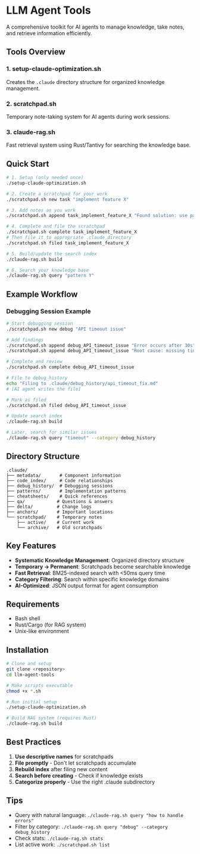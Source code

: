 # LLM Agent Tools

A comprehensive toolkit for AI agents to manage knowledge, take notes, and retrieve information efficiently.

## Tools Overview

### 1. **setup-claude-optimization.sh**
Creates the `.claude` directory structure for organized knowledge management.

### 2. **scratchpad.sh**
Temporary note-taking system for AI agents during work sessions.

### 3. **claude-rag.sh**
Fast retrieval system using Rust/Tantivy for searching the knowledge base.

## Quick Start

```bash
# 1. Setup (only needed once)
./setup-claude-optimization.sh

# 2. Create a scratchpad for your work
./scratchpad.sh new task "implement feature X"

# 3. Add notes as you work
./scratchpad.sh append task_implement_feature_X "Found solution: use pattern Y"

# 4. Complete and file the scratchpad
./scratchpad.sh complete task_implement_feature_X
# Then file it to appropriate .claude directory
./scratchpad.sh filed task_implement_feature_X

# 5. Build/update the search index
./claude-rag.sh build

# 6. Search your knowledge base
./claude-rag.sh query "pattern Y"
```

## Example Workflow

### Debugging Session Example

```bash
# Start debugging session
./scratchpad.sh new debug "API timeout issue"

# Add findings
./scratchpad.sh append debug_API_timeout_issue "Error occurs after 30s"
./scratchpad.sh append debug_API_timeout_issue "Root cause: missing timeout config"

# Complete and review
./scratchpad.sh complete debug_API_timeout_issue

# File to debug_history
echo "Filing to .claude/debug_history/api_timeout_fix.md"
# [AI agent writes the file]

# Mark as filed
./scratchpad.sh filed debug_API_timeout_issue

# Update search index
./claude-rag.sh build

# Later, search for similar issues
./claude-rag.sh query "timeout" --category debug_history
```

## Directory Structure

```
.claude/
├── metadata/       # Component information
├── code_index/     # Code relationships
├── debug_history/  # Debugging sessions
├── patterns/       # Implementation patterns
├── cheatsheets/    # Quick references
├── qa/            # Questions & answers
├── delta/         # Change logs
├── anchors/       # Important locations
└── scratchpad/    # Temporary notes
    ├── active/    # Current work
    └── archive/   # Old scratchpads
```

## Key Features

- **Systematic Knowledge Management**: Organized directory structure
- **Temporary → Permanent**: Scratchpads become searchable knowledge
- **Fast Retrieval**: BM25-indexed search with <50ms query time
- **Category Filtering**: Search within specific knowledge domains
- **AI-Optimized**: JSON output format for agent consumption

## Requirements

- Bash shell
- Rust/Cargo (for RAG system)
- Unix-like environment

## Installation

```bash
# Clone and setup
git clone <repository>
cd llm-agent-tools

# Make scripts executable
chmod +x *.sh

# Run initial setup
./setup-claude-optimization.sh

# Build RAG system (requires Rust)
./claude-rag.sh build
```

## Best Practices

1. **Use descriptive names** for scratchpads
2. **File promptly** - Don't let scratchpads accumulate
3. **Rebuild index** after filing new content
4. **Search before creating** - Check if knowledge exists
5. **Categorize properly** - Use the right .claude subdirectory

## Tips

- Query with natural language: `./claude-rag.sh query "how to handle errors"`
- Filter by category: `./claude-rag.sh query "debug" --category debug_history`
- Check stats: `./claude-rag.sh stats`
- List active work: `./scratchpad.sh list`